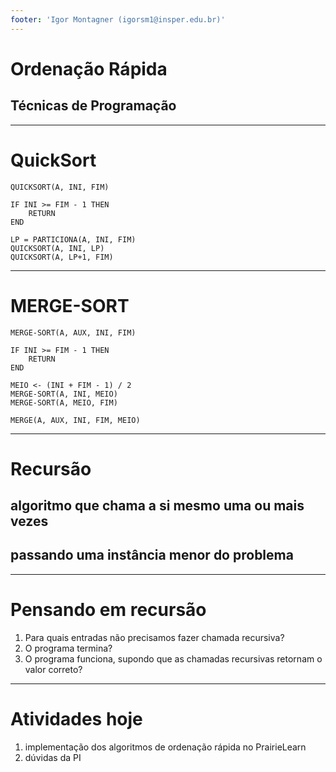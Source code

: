 ```yaml
---
footer: 'Igor Montagner (igorsm1@insper.edu.br)'
---
```


<!-- _class: front -->

# Ordenação Rápida

## Técnicas de Programação

------

# QuickSort

```
QUICKSORT(A, INI, FIM)

IF INI >= FIM - 1 THEN
    RETURN
END

LP = PARTICIONA(A, INI, FIM)
QUICKSORT(A, INI, LP)
QUICKSORT(A, LP+1, FIM)
```

------------

# MERGE-SORT

```
MERGE-SORT(A, AUX, INI, FIM)

IF INI >= FIM - 1 THEN
    RETURN
END

MEIO <- (INI + FIM - 1) / 2
MERGE-SORT(A, INI, MEIO)
MERGE-SORT(A, MEIO, FIM)

MERGE(A, AUX, INI, FIM, MEIO)
```

--------------------------------------

# Recursão

## algoritmo que **chama a si mesmo** uma ou mais vezes

## passando uma instância **menor** do problema

--------

# Pensando em recursão

1. Para quais entradas não precisamos fazer chamada recursiva?
2. O programa termina?
3. O programa funciona, supondo que as chamadas recursivas retornam o valor correto?

-------------

<!-- _class: front -->

# Atividades hoje

1. implementação dos algoritmos de ordenação rápida no PrairieLearn
2. dúvidas da PI

